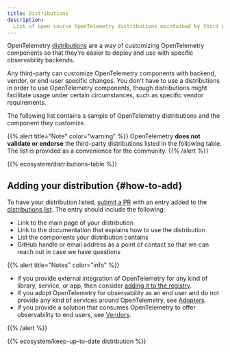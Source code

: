 ```yaml
---
title: Distributions
description:
  List of open source OpenTelemetry distributions maintained by third parties.
---
```


OpenTelemetry [distributions](/docs/concepts/distributions/) are a way of
customizing OpenTelemetry components so that they're easier to deploy and use
with specific observability backends.

Any third-party can customize OpenTelemetry components with backend, vendor, or
end-user specific changes. You don't have to use a distributions in order to use
OpenTelemetry components, though distributions might facilitate usage under
certain circumstances, such as specific vendor requirements.

The following list contains a sample of OpenTelemetry distributions and the
component they customize.

{{% alert title="Note" color="warning" %}} OpenTelemetry **does not validate or
endorse** the third-party distributions listed in the following table. The list
is provided as a convenience for the community. {{% /alert %}}

{{% ecosystem/distributions-table %}}

## Adding your distribution {#how-to-add}

To have your distribution listed, [submit a PR] with an entry added to the
[distributions list](https://github.com/open-telemetry/opentelemetry.io/tree/main/data/ecosystem/distributions.yaml).
The entry should include the following:

- Link to the main page of your distribution
- Link to the documentation that explains how to use the distribution
- List the components your distribution contains
- GitHub handle or email address as a point of contact so that we can reach out
  in case we have questions

{{% alert title="Notes" color="info" %}}

- If you provide external integration of OpenTelemetry for any kind of library,
  service, or app, then consider
  [adding it to the registry](/ecosystem/registry/adding).
- If you adopt OpenTelemetry for observability as an end user and do not provide
  any kind of services around OpenTelemetry, see
  [Adopters](/ecosystem/adopters).
- If you provide a solution that consumes OpenTelemetry to offer observability
  to end users, see [Vendors](/ecosystem/vendors).

{{% /alert %}}

[submit a PR]: /docs/contributing/pull-requests/

{{% ecosystem/keep-up-to-date distribution %}}
